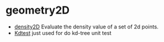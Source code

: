 # geometry2D



+ [density2D](geometry2D/density2D.1) Evaluate the density value of a set of 2d points.
+ [Kdtest](geometry2D/Kdtest.1) just used for do kd-tree unit test
